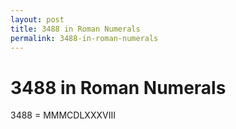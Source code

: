 ```yaml
---
layout: post
title: 3488 in Roman Numerals
permalink: 3488-in-roman-numerals
---
```


# 3488 in Roman Numerals

3488 = MMMCDLXXXVIII
